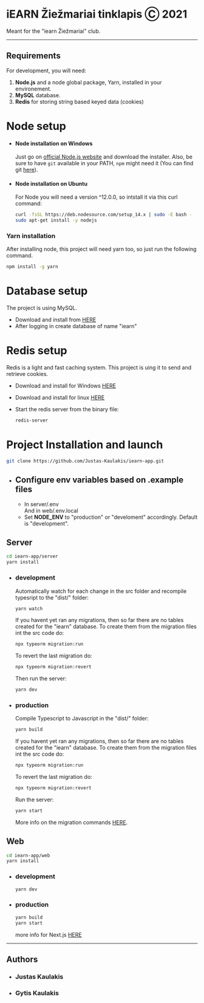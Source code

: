 # iEARN Žiežmariai tinklapis Ⓒ 2021

Meant for the "iearn Žiežmariai" club.

---

## Requirements

For development, you will need:

1. **Node.js** and a node global package, Yarn, installed in your environement.
2. **MySQL** database.
3. **Redis** for storing string based keyed data (cookies)

# Node setup

- #### Node installation on Windows

  Just go on [official Node.js website](https://nodejs.org/) and download the installer.
  Also, be sure to have `git` available in your PATH, `npm` might need it (You can find git [here](https://git-scm.com/)).

- #### Node installation on Ubuntu

  For Node you will need a version ^12.0.0, so intstall it via this curl command:
  ```bash
  curl -fsSL https://deb.nodesource.com/setup_14.x | sudo -E bash -
  sudo apt-get install -y nodejs
  ```

### Yarn installation

After installing node, this project will need yarn too, so just run the following command.

```bash
npm install -g yarn
```

# Database setup

The project is using MySQL.

- Download and install from [HERE](https://dev.mysql.com/downloads/mysql/)
- After logging in create database of name "iearn"

# Redis setup

Redis is a light and fast caching system. This project is uing it to send and retrieve cookies.

- Download and install for Windows [HERE](https://github.com/microsoftarchive/redis/releases)
- Download and install for linux [HERE](https://redis.io/download)
- Start the redis server from the binary file:

  ```bash
  redis-server
  ```

# Project Installation and launch

```bash
git clone https://github.com/Justas-Kaulakis/iearn-app.git
```

- ## Configure env variables based on .example files

  - In server/.env  
    And in web/.env.local
  - Set **NODE_ENV** to "production" or "develoment" accordingly. Default is "development".

## Server

```bash
cd iearn-app/server
yarn install
```

- ### development
  Automatically watch for each change in the src folder and recompile typesript to the "dist/" folder:
  ```bash
  yarn watch
  ```
  If you havent yet ran any migrations, then so far there are no tables created for the "iearn" database. To create them from the migration files int the src code do:
  ```bash
  npx typeorm migration:run
  ```
  To revert the last migration do:
  ```bash
  npx typeorm migration:revert
  ```
  Then run the server:
  ```bash
  yarn dev
  ```

- ### production
  Compile Typescript to Javascript in the "dist/" folder:
  ```bash
  yarn build
  ```
   If you havent yet ran any migrations, then so far there are no tables created for the "iearn" database. To create them from the migration files int the src code do:
  ```bash
  npx typeorm migration:run
  ```
  To revert the last migration do:
  ```bash
  npx typeorm migration:revert
  ```
  Run the server:
  ```bash
  yarn start
  ```
  More info on the migration commands [HERE](https://typeorm.io/#/migrations).


## Web

```bash
cd iearn-app/web
yarn install
```

- ### development

  ```bash
  yarn dev
  ```

- ### production

  ```bash
  yarn build
  yarn start
  ```

  more info for Next.js [HERE](web/README.md)

---

## Authors

- ### Justas Kaulakis

- ### Gytis Kaulakis
